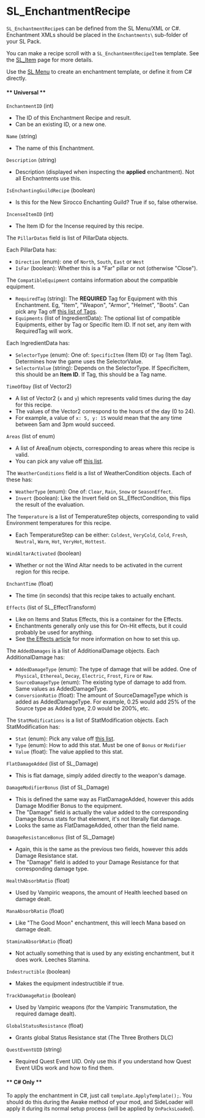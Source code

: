 # SL_EnchantmentRecipe

`SL_EnchantmentRecipe`s can be defined from the SL Menu/XML or C#. Enchantment XMLs should be placed in the `Enchantments\` sub-folder of your SL Pack.

You can make a recipe scroll with a `SL_EnchantmentRecipeItem` template. See the [SL_Item](API/SL_Item.md) page for more details.

Use the [SL Menu](Basics/SLMenu.md) to create an enchantment template, or define it from C# directly.

<!-- tabs:start -->
#### ** Universal **

`EnchantmentID` (int)
* The ID of this Enchantment Recipe and result.
* Can be an existing ID, or a new one.

`Name` (string)
* The name of this Enchantment.

`Description` (string)
* Description (displayed when inspecting the <b>applied</b> enchantment). Not all Enchantments use this.

`IsEnchantingGuildRecipe` (boolean)
* Is this for the New Sirocco Enchanting Guild? True if so, false otherwise.

`IncenseItemID` (int)
* The Item ID for the Incense required by this recipe.

The `PillarDatas` field is list of PillarData objects.

Each PillarData has:
* `Direction` (enum): one of `North`, `South`, `East` or `West`
* `IsFar` (boolean): Whether this is a "Far" pillar or not (otherwise "Close").

The `CompatibleEquipment` contains information about the compatible equipment.

* `RequiredTag` (string): The <b>REQUIRED</b> Tag for Equipment with this Enchantment. Eg, "Item", "Weapon", "Armor", "Helmet", "Boots". Can pick any Tag off [this list of Tags](https://docs.google.com/spreadsheets/d/1btxPTmgeRqjhqC5dwpPXWd49-_tX_OVLN1Uvwv525K4/edit#gid=1840819680).
* `Equipments` (list of IngredientData): The optional list of compatible Equipments, either by Tag or Specific Item ID. If not set, any item with RequiredTag will work.

Each IngredientData has:
* `SelectorType` (enum): One of: `SpecificItem` (Item ID) or `Tag` (Item Tag). Determines how the game uses the SelectorValue.
* `SelectorValue` (string): Depends on the SelectorType. If SpecificItem, this should be an <b>Item ID</b>. If Tag, this should be a Tag name.

`TimeOfDay` (list of Vector2)
* A list of Vector2 (`x` and `y`) which represents valid times during the day for this recipe.
* The values of the Vector2 correspond to the hours of the day (0 to 24).
* For example, a value of  `x: 5, y: 15` would mean that the any time between 5am and 3pm would succeed.

`Areas` (list of enum)
* A list of AreaEnum objects, corresponding to areas where this recipe is valid.
* You can pick any value off [this list](API/Enums/AreaEnum.md).

The `WeatherConditions` field is a list of WeatherCondition objects. Each of these has:
* `WeatherType` (enum): One of: `Clear`, `Rain`, `Snow` or `SeasonEffect`.
* `Invert` (boolean): Like the Invert field on SL_EffectCondition, this flips the result of the evaluation.

The `Temperature` is a list of TemperatureStep objects, corresponding to valid Environment temperatures for this recipe.
* Each TemperatureStep can be either: `Coldest`, `VeryCold`, `Cold`, `Fresh`, `Neutral`, `Warm`, `Hot`, `VeryHot`, `Hottest`.

`WindAltarActivated` (boolean)
* Whether or not the Wind Altar needs to be activated in the current region for this recipe.

`EnchantTime` (float)
* The time (in seconds) that this recipe takes to actually enchant.

`Effects` (list of SL_EffectTransform)
* Like on Items and Status Effects, this is a container for the Effects.
* Enchantments generally only use this for On-Hit effects, but it could probably be used for anything.
* See [the Effects article](API/SL_EffectTransform.md) for more information on how to set this up.

The `AddedDamages` is a list of AdditionalDamage objects. Each AdditionalDamage has:
* `AddedDamageType` (enum): The type of damage that will be added. One of `Physical`, `Ethereal`, `Decay`, `Electric`, `Frost`, `Fire` or `Raw`.
* `SourceDamageType` (enum): The existing type of damage to add from. Same values as AddedDamageType.
* `ConversionRatio` (float): The amount of SourceDamageType which is added as AddedDamageType. For example, 0.25 would add 25% of the Source type as Added type, 2.0 would be 200%, etc.

The `StatModifications` is a list of StatModification objects. Each StatModification has:
* `Stat` (enum): Pick any value off [this list](API/Enums/EnchantmentStat.md).
* `Type` (enum): How to add this stat. Must be one of `Bonus` or `Modifier`
* `Value` (float): The value applied to this stat.

`FlatDamageAdded` (list of SL_Damage)
* This is flat damage, simply added directly to the weapon's damage.

`DamageModifierBonus` (list of SL_Damage)
* This is defined the same way as FlatDamageAdded, however this adds Damage Modifier Bonus to the equipment.
* The "Damage" field is actually the value added to the corresponding Damage Bonus stats for that element, it's not literally flat damage.
* Looks the same as FlatDamageAdded, other than the field name.

`DamageResistanceBonus` (list of SL_Damage)
* Again, this is the same as the previous two fields, however this adds Damage Resistance stat.
* The "Damage" field is added to your Damage Resistance for that corresponding damage type.

`HealthAbsorbRatio` (float)
* Used by Vampiric weapons, the amount of Health leeched based on damage dealt.

`ManaAbsorbRatio` (float)
* Like "The Good Moon" enchantment, this will leech Mana based on damage dealt.

`StaminaAbsorbRatio` (float)
* Not actually something that is used by any existing enchantment, but it does work. Leeches Stamina.

`Indestructible` (boolean)
* Makes the equipment indestructible if true.

`TrackDamageRatio` (boolean)
* Used by Vampiric weapons (for the Vampiric Transmutation, the required damage dealt).

`GlobalStatusResistance` (float)
* Grants global Status Resistance stat (The Three Brothers DLC)

`QuestEventUID` (string)
* Required Quest Event UID. Only use this if you understand how Quest Event UIDs work and how to find them.

#### ** C# Only **

To apply the enchantment in C#, just call `template.ApplyTemplate();`. You should do this during the Awake method of your mod, and SideLoader will apply it during its normal setup process (will be applied by `OnPacksLoaded`).

<!-- tabs:end -->